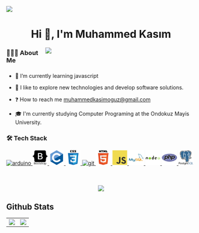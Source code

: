  <img src="https://user-images.githubusercontent.com/74038190/221352995-5ac18bdf-1a19-4f99-bbb6-77559b220470.gif"></img>
<h1 align="center">Hi 👋, I'm Muhammed Kasım</h1>
<img align="right" width="400" src="https://cdn.dribbble.com/users/1162077/screenshots/3848914/programmer.gif">
<h3 align="left">👨🏻‍💻  About Me</h3>
  

### <div align="center"></div>  
  

- 🔭  I’m currently learning javascript  
  

- 🌱  I like to explore new technologies and develop software solutions.  
  

- ❓ How to reach me muhammedkasimoguz@gmail.com  
  

- 🎓 I'm currently studying Computer Programing at the Ondokuz Mayis University.  
  

<h3 align="left">🛠  Tech Stack</h3>
<p align="left"> <a href="https://www.arduino.cc/" target="_blank" rel="noreferrer"> <img src="https://cdn.worldvectorlogo.com/logos/arduino-1.svg" alt="arduino" width="40" height="40"/> </a> <a href="https://getbootstrap.com" target="_blank" rel="noreferrer"> <img src="https://raw.githubusercontent.com/devicons/devicon/master/icons/bootstrap/bootstrap-plain-wordmark.svg" alt="bootstrap" width="40" height="40"/> </a> <a href="https://www.cprogramming.com/" target="_blank" rel="noreferrer"> <img src="https://raw.githubusercontent.com/devicons/devicon/master/icons/c/c-original.svg" alt="c" width="40" height="40"/> </a> <a href="https://www.w3schools.com/css/" target="_blank" rel="noreferrer"> <img src="https://raw.githubusercontent.com/devicons/devicon/master/icons/css3/css3-original-wordmark.svg" alt="css3" width="40" height="40"/> </a> <a href="https://git-scm.com/" target="_blank" rel="noreferrer"> <img src="https://www.vectorlogo.zone/logos/git-scm/git-scm-icon.svg" alt="git" width="40" height="40"/> </a> <a href="https://www.w3.org/html/" target="_blank" rel="noreferrer"> <img src="https://raw.githubusercontent.com/devicons/devicon/master/icons/html5/html5-original-wordmark.svg" alt="html5" width="40" height="40"/> </a> <a href="https://developer.mozilla.org/en-US/docs/Web/JavaScript" target="_blank" rel="noreferrer"> <img src="https://raw.githubusercontent.com/devicons/devicon/master/icons/javascript/javascript-original.svg" alt="javascript" width="40" height="40"/> </a> <a href="https://www.mysql.com/" target="_blank" rel="noreferrer"> <img src="https://raw.githubusercontent.com/devicons/devicon/master/icons/mysql/mysql-original-wordmark.svg" alt="mysql" width="40" height="40"/> </a> <a href="https://nodejs.org" target="_blank" rel="noreferrer"> <img src="https://raw.githubusercontent.com/devicons/devicon/master/icons/nodejs/nodejs-original-wordmark.svg" alt="nodejs" width="40" height="40"/> </a> <a href="https://www.php.net" target="_blank" rel="noreferrer"> <img src="https://raw.githubusercontent.com/devicons/devicon/master/icons/php/php-original.svg" alt="php" width="40" height="40"/> </a> <a href="https://www.postgresql.org" target="_blank" rel="noreferrer"> <img src="https://raw.githubusercontent.com/devicons/devicon/master/icons/postgresql/postgresql-original-wordmark.svg" alt="postgresql" width="40" height="40"/> </a> </p>

<br/>  



  

<br/>  

<div align="center">
<img src="https://komarev.com/ghpvc/?username=kasimoguzz&&style=flat-square" align="center" />
</div> 

## Github Stats  
<table align="center"><tr><td valign="top" width="50%">

<img src="https://github-readme-stats.vercel.app/api?username=kasimoguzz&show_icons=true&count_private=true&hide_border=true" align="left" style="width: 100%" />

</td><td valign="top" width="50%">

<img src="https://github-readme-stats.vercel.app/api/top-langs/?username=kasimoguzz&hide_border=true&layout=compact" align="left" style="width: 100%" />

</td></tr></table>  

<br/>   
 






  

 

  

 

  




